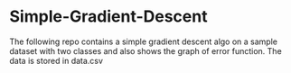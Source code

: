 # Simple-Gradient-Descent
The following repo contains a simple gradient descent algo on a sample dataset with two classes and also shows the graph of error function.
The data is stored in data.csv
 
